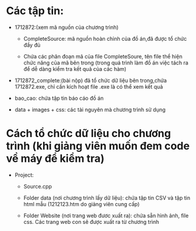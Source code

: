 # Các tập tin: 
  - 1712872:(xem mã nguồn của chương trình) 
	+ CompleteSource: mã nguồn hoàn chỉnh của đồ án,đã được tổ chức đầy đủ

	+ Chứa các phân đoạn mã của file CompleteSoure, tên file thể hiện chức năng của mã bên trong (trong quá trình làm đồ án việc tách ra để dễ dàng kiểm tra kết quả của các hàm)

  - 1712872_complete:(bài nộp) đã tổ chức dữ liệu bên trong,chứa 1712872.exe, chỉ cần kích hoạt file .exe là có thể xem kết quả

  - bao_cao: chứa tập tin báo cáo đồ án

  - data + images + css: các tài nguyên mà chương trình sử dụng

# Cách tổ chức dữ liệu cho chương trình (khi giảng viên muốn đem code về máy để kiểm tra)
   - Project:

      + Source.cpp

      + Folder data (nơi chương trình lấy dữ liệu): chứa tập tin CSV và tập tin html mẫu (1212123.htm do giảng viên cung cấp)

      + Folder Website (nơi trang web đươc xuất ra): chứa sẵn hình ảnh, file css. Các trang web con sẽ được xuất ra từ chương trình
